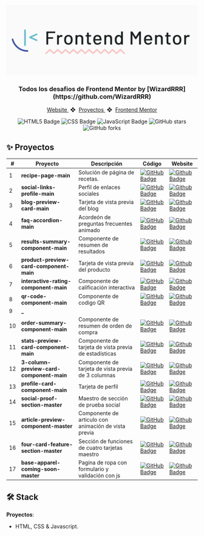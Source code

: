 <div align="center">
    <a href="https://www.javascript100.dev">
    <img src="./frontend-mentor.png" /> 
    </a>
  <h3>
    <strong>Todos los desafios de Frontend Mentor by [WizardRRR](https://github.com/WizardRRR)</strong>
  </h3>
</div>

<div align="center">
    <a href="https://wizardrrr.github.io/frontend-mentor">
        Website
    </a>
    <span>&nbsp;❖&nbsp;</span>
    <a href="#-proyectos">
        Proyectos
    </a>
    <span>&nbsp;❖&nbsp;</span>
    <a href="https://www.frontendmentor.io/challenges">
        Frontend Mentor
    </a>
</div>

<p></p>

<div align="center">

![HTML5 Badge](https://img.shields.io/badge/HTML5-E34F26?&logo=html5&logoColor=white)
![CSS Badge](https://img.shields.io/badge/CSS3-1572B6?&logo=css3&logoColor=white)
![JavaScript Badge](https://img.shields.io/badge/JavaScript-F7DF1E?logo=javascript&logoColor=000&style=flat)
![GitHub stars](https://img.shields.io/github/stars/WizardRRR/frontend-mentor)
![GitHub forks](https://img.shields.io/github/forks/WizardRRR/frontend-mentor)

</div>

## ✨ Proyectos

|  #   | Proyecto         | Descripción                                                              | Código                                                                                                                                                                                   | Website                                                       |
| --- | ---------------- | ------------------------------------------------------------------------ | ---------------------------------------------------------------------------------------------------------------------------------------------------------------------------------------- | ------------------------------------------------------------- |
| 1   | **recipe-page-main** | Solución de página de recetas. | [![GitHub Badge](https://img.shields.io/badge/Código-181717?logo=github&logoColor=fff&style=flat-square)](https://github.com/WizardRRR/frontend-mentor/tree/main/01-recipe-page-main) | [![Github Badge](https://img.shields.io/badge/Website-000?logo=github&logoColor=fff&style=flat-square)](https://wizardrrr.github.io/frontend-mentor/01-recipe-page-main) |
| 2   | **social-links-profile-main** | Perfil de enlaces sociales | [![GitHub Badge](https://img.shields.io/badge/Código-181717?logo=github&logoColor=fff&style=flat-square)](https://github.com/WizardRRR/frontend-mentor/tree/main/02-social-links-profile-main) | [![Github Badge](https://img.shields.io/badge/Website-000?logo=github&logoColor=fff&style=flat-square)](https://wizardrrr.github.io/frontend-mentor/02-social-links-profile-main) |
| 3   | **blog-preview-card-main** | Tarjeta de vista previa del blog | [![GitHub Badge](https://img.shields.io/badge/Código-181717?logo=github&logoColor=fff&style=flat-square)](https://github.com/WizardRRR/frontend-mentor/tree/main/03-blog-preview-card-main) | [![Github Badge](https://img.shields.io/badge/Website-000?logo=github&logoColor=fff&style=flat-square)](https://wizardrrr.github.io/frontend-mentor/03-blog-preview-card-main) |
| 4   | **faq-accordion-main** | Acordeón de preguntas frecuentes animado | [![GitHub Badge](https://img.shields.io/badge/Código-181717?logo=github&logoColor=fff&style=flat-square)](https://github.com/WizardRRR/frontend-mentor/tree/main/04-faq-accordion-main) | [![Github Badge](https://img.shields.io/badge/Website-000?logo=github&logoColor=fff&style=flat-square)](https://wizardrrr.github.io/frontend-mentor/04-faq-accordion-main) |
| 5   | **results-summary-component-main** | Componente de resumen de resultados | [![GitHub Badge](https://img.shields.io/badge/Código-181717?logo=github&logoColor=fff&style=flat-square)](https://github.com/WizardRRR/frontend-mentor/tree/main/05-results-summary-component-main) | [![Github Badge](https://img.shields.io/badge/Website-000?logo=github&logoColor=fff&style=flat-square)](https://wizardrrr.github.io/frontend-mentor/05-results-summary-component-main) |
| 6   | **product-preview-card-component-main** | Tarjeta de vista previa del producto | [![GitHub Badge](https://img.shields.io/badge/Código-181717?logo=github&logoColor=fff&style=flat-square)](https://github.com/WizardRRR/frontend-mentor/tree/main/06-product-preview-card-component-main) | [![Github Badge](https://img.shields.io/badge/Website-000?logo=github&logoColor=fff&style=flat-square)](https://wizardrrr.github.io/frontend-mentor/06-product-preview-card-component-main) |
| 7   | **interactive-rating-component-main** | Componente de calificación interactiva | [![GitHub Badge](https://img.shields.io/badge/Código-181717?logo=github&logoColor=fff&style=flat-square)](https://github.com/WizardRRR/frontend-mentor/tree/main/07-interactive-rating-component-main) | [![Github Badge](https://img.shields.io/badge/Website-000?logo=github&logoColor=fff&style=flat-square)](https://wizardrrr.github.io/frontend-mentor/07-interactive-rating-component-main) |
| 8   | **qr-code-component-main** | Componente de codigo QR | [![GitHub Badge](https://img.shields.io/badge/Código-181717?logo=github&logoColor=fff&style=flat-square)](https://github.com/WizardRRR/frontend-mentor/tree/main/08-qr-code-component-main) | [![Github Badge](https://img.shields.io/badge/Website-000?logo=github&logoColor=fff&style=flat-square)](https://wizardrrr.github.io/frontend-mentor/08-qr-code-component-main) |
| 9   | **_** |  | | |
| 10   | **order-summary-component-main** | Componente de resumen de orden de compra | [![GitHub Badge](https://img.shields.io/badge/Código-181717?logo=github&logoColor=fff&style=flat-square)](https://github.com/WizardRRR/frontend-mentor/tree/main/10-order-summary-component-main) | [![Github Badge](https://img.shields.io/badge/Website-000?logo=github&logoColor=fff&style=flat-square)](https://wizardrrr.github.io/frontend-mentor/10-order-summary-component-main) |
| 11   | **stats-preview-card-component-main** | Componente de tarjeta de vista previa de estadísticas | [![GitHub Badge](https://img.shields.io/badge/Código-181717?logo=github&logoColor=fff&style=flat-square)](https://github.com/WizardRRR/frontend-mentor/tree/main/11-stats-preview-card-component-main) | [![Github Badge](https://img.shields.io/badge/Website-000?logo=github&logoColor=fff&style=flat-square)](https://wizardrrr.github.io/frontend-mentor/11-stats-preview-card-component-main) |
| 12   | **3-column-preview-card-component-main** | Componente de tarjeta de vista previa de 3 columnas | [![GitHub Badge](https://img.shields.io/badge/Código-181717?logo=github&logoColor=fff&style=flat-square)](https://github.com/WizardRRR/frontend-mentor/tree/main/12-3-column-preview-card-component-main) | [![Github Badge](https://img.shields.io/badge/Website-000?logo=github&logoColor=fff&style=flat-square)](https://wizardrrr.github.io/frontend-mentor/12-3-column-preview-card-component-main) |
| 13   | **profile-card-component-main** | Tarjeta de perfil | [![GitHub Badge](https://img.shields.io/badge/Código-181717?logo=github&logoColor=fff&style=flat-square)](https://github.com/WizardRRR/frontend-mentor/tree/main/13-profile-card-component-main) | [![Github Badge](https://img.shields.io/badge/Website-000?logo=github&logoColor=fff&style=flat-square)](https://wizardrrr.github.io/frontend-mentor/13-profile-card-component-main) |
| 14   | **social-proof-section-master** | Maestro de sección de prueba social | [![GitHub Badge](https://img.shields.io/badge/Código-181717?logo=github&logoColor=fff&style=flat-square)](https://github.com/WizardRRR/frontend-mentor/tree/main/14-social-proof-section-master) | [![Github Badge](https://img.shields.io/badge/Website-000?logo=github&logoColor=fff&style=flat-square)](https://wizardrrr.github.io/frontend-mentor/14-social-proof-section-master) |
| 15   | **article-preview-component-master** | Componente de articulo con animación de vista previa | [![GitHub Badge](https://img.shields.io/badge/Código-181717?logo=github&logoColor=fff&style=flat-square)](https://github.com/WizardRRR/frontend-mentor/tree/main/15-article-preview-component-master) | [![Github Badge](https://img.shields.io/badge/Website-000?logo=github&logoColor=fff&style=flat-square)](https://wizardrrr.github.io/frontend-mentor/15-article-preview-component-master) |
| 16   | **four-card-feature-section-master** | Sección de funciones de cuatro tarjetas maestro | [![GitHub Badge](https://img.shields.io/badge/Código-181717?logo=github&logoColor=fff&style=flat-square)](https://github.com/WizardRRR/frontend-mentor/tree/main/16-four-card-feature-section-master) | [![Github Badge](https://img.shields.io/badge/Website-000?logo=github&logoColor=fff&style=flat-square)](https://wizardrrr.github.io/frontend-mentor/16-four-card-feature-section-master) |
| 17   | **base-apparel-coming-soon-master** | Pagina de ropa con formulario y validación con js | [![GitHub Badge](https://img.shields.io/badge/Código-181717?logo=github&logoColor=fff&style=flat-square)](https://github.com/WizardRRR/frontend-mentor/tree/main/17-base-apparel-coming-soon-master) | [![Github Badge](https://img.shields.io/badge/Website-000?logo=github&logoColor=fff&style=flat-square)](https://wizardrrr.github.io/frontend-mentor/17-base-apparel-coming-soon-master) |


## 🛠️ Stack

**Proyectos**:
- HTML, CSS & Javascript.
